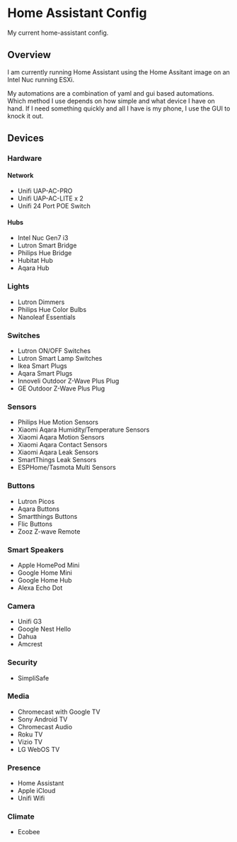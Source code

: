 # Home Assistant Config
My current home-assistant config.

## Overview
I am currently running Home Assistant using the Home Assitant image on an Intel Nuc running ESXi.

My automations are a combination of yaml and gui based automations. Which method I use depends on how simple and what device I have on hand. If I need something quickly and all I have is my phone, I use the GUI to knock it out.



## Devices
### Hardware
#### Network
- Unifi UAP-AC-PRO
- Unifi UAP-AC-LITE x 2
- Unifi 24 Port POE Switch
#### Hubs
- Intel Nuc Gen7 i3
- Lutron Smart Bridge
- Philips Hue Bridge
- Hubitat Hub
- Aqara Hub

### Lights
- Lutron Dimmers
- Philips Hue Color Bulbs
- Nanoleaf Essentials

### Switches
- Lutron ON/OFF Switches
- Lutron Smart Lamp Switches
- Ikea Smart Plugs
- Aqara Smart Plugs
- Innoveli Outdoor Z-Wave Plus Plug
- GE Outdoor Z-Wave Plus Plug

### Sensors
- Philips Hue Motion Sensors
- Xiaomi Aqara Humidity/Temperature Sensors
- Xiaomi Aqara Motion Sensors
- Xiaomi Aqara Contact Sensors
- Xiaomi Aqara Leak Sensors
- SmartThings Leak Sensors
- ESPHome/Tasmota Multi Sensors

### Buttons
- Lutron Picos
- Aqara Buttons
- Smartthings Buttons
- Flic Buttons
- Zooz Z-wave Remote

### Smart Speakers
- Apple HomePod Mini
- Google Home Mini
- Google Home Hub
- Alexa Echo Dot

### Camera
- Unifi G3
- Google Nest Hello
- Dahua
- Amcrest

### Security
- SimpliSafe

### Media
- Chromecast with Google TV
- Sony Android TV
- Chromecast Audio
- Roku TV
- Vizio TV
- LG WebOS TV

### Presence
- Home Assistant
- Apple iCloud
- Unifi Wifi

### Climate
- Ecobee
